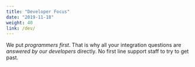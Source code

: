 ```yaml
---
title: "Developer Focus"
date: "2019-11-18"
weight: 40
link: /dev/
---
```


We put _programmers first_. That is why all your integration questions are _answered by our developers_ directly. No first line support staff to try to get past.
